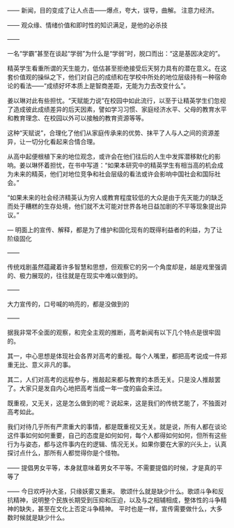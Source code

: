 ——
新闻，目的变成了让人点击——爆点，夸大，误导，曲解。
注意力经济。

——
观众缘、情绪价值和即时性的知识满足，是他的必杀技

——

一名“学霸”甚至在谈起“学弱”为什么是“学弱”时，脱口而出：“这是基因决定的”。

精英学生看重所谓的天生能力，低估甚至拒绝接受后天努力具有的潜在意义。在这套价值观的操纵之下，他们对自己的成绩和在学校中所处的地位层级持有一种宿命论的看法——“成绩好坏本质上是智商差距，无能为力去改变什么”。

姜以琳对此有些担忧。“天赋能力说”在校园中如此流行，以至于让精英学生们忽视了造成彼此成绩差异的后天因素，譬如学习习惯、家庭经济水平、父母的教育水平和教育理念、在校园以外可以接触的教育资源等等。

这种“天赋说”，合理化了他们从家庭传承来的优势、抹平了人与人之间的资源差异，让一切分化看起来合情合理。

从高中起便根植下来的地位观念，或许会在他们往后的人生中发挥潜移默化的影响。姜以琳怀着担忧，在书中写道：“如果本研究中的精英学生有相当高的机会成为未来的精英，他们对地位竞争和社会层级的看法或许会影响中国社会和国际社会。”

“如果未来的社会经济精英认为穷人或教育程度较低的大众是由于先天能力的缺乏而处于糟糕的生存处境，他们就不太可能对世界各地日益加剧的不平等现象提出异议。”

— 明面上的宣传、解释，都是为了维护和固化现有的既得利益者的利益，为了让阶级固化

——

传统戏剧虽然蕴藏着许多智慧和思想，但观察它的另一个角度却是，越是戏里强调的、极力展现的，往往就是在现实中难以做到的。

——

大力宣传的，口号喊的响亮的，都是没做到的

——

据我非常不全面的观察，和完全主观的推断，高考新闻有以下几个特点是很牢固的。

其一，中心思想是体现社会各界对高考的重视。每个人嘴里，都把高考说成一件郑重无比、意义非凡的事。

其二，人们对高考的远程参与，推敲起来都与教育的本质无关。只是没人推敲罢了。大家只是发自内心地把高考当成一年一度的庙会来过。

既重视，又无关，这是怎么做到的呢？说起来，这是我们的传统艺能了，不独面对高考如此。

我们对待几乎所有严肃重大的事情，都是既重视又无关。就是说，所有人都在谈论这件事如何如何重要，自己的态度是如何如何，每个人都得如何如何，但所有这些行为与姿态，都与这件事内在的逻辑、情况无关。如果你要在大家的兴头上，认真探讨点什么，那所有人都觉得你是个怪物。

——
提倡男女平等，本身就意味着男女不平等。不需要提倡的时候，才是真的平等了

——
今日欢呼孙大圣，只缘妖雾又重来。
歌颂什么就是缺少什么。歌颂斗争和反抗精神，说明整个民族长期受到压抑和压迫，以及与之相辅相成，整体性的斗争精神的缺失，甚至在文化上否定斗争精神。
平时也是一样，宣传需要做什么，大多数时候就是缺少什么。
